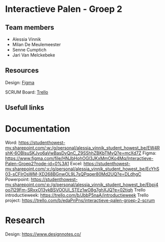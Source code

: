 # Interactieve Palen - Groep 2

## Team members

- Alessia Vinnik
- Milan De Meulemeester
- Senne Cumptich
- Jari Van Melckebeke

## Resources

Design: [Figma](https://www.figma.com/file/HNJbHohOGl3JKxMmOKo4Mq/Interactieve-Palen-Groep2?node-id=0%3A1&t=dMkxrB1FtG7x0kWH-0)

SCRUM Board: [Trello](https://trello.com/b/edaPnPns/interactieve-palen-groep-2-scrum)

## Usefull links

# Documentation

Word: https://studenthowest-my.sharepoint.com/:w:/g/personal/alessia_vinnik_student_howest_be/EW4RshK-6OBIsuSKJvo6aVwBasDvQnC_Z9SShhZBKbTMvQ?e=mcXd7Z
Figma: https://www.figma.com/file/HNJbHohOGl3JKxMmOKo4Mq/Interactieve-Palen-Groep2?node-id=0%3A1
Excel: https://studenthowest-my.sharepoint.com/:x:/g/personal/alessia_vinnik_student_howest_be/EcYhS03-sCFIrOsWM-XD268BGnwOL9L7sQPqqer80Md2UQ?e=DLdhgC
Powerpoint: https://studenthowest-my.sharepoint.com/:p:/g/personal/alessia_vinnik_student_howest_be/Ebpj4oo7l29Fm-SRxxO13ykBSVOOUI_STEz1wO8g7ghXJQ?e=02tjqh
Trello introductieweek: https://trello.com/b/JbbP5naA/introductieweek
Trello project: https://trello.com/b/edaPnPns/interactieve-palen-groep-2-scrum

# Research

Design: https://www.designnotes.co/
